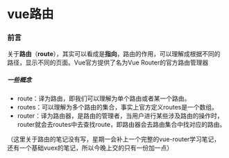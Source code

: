 # vue路由

### 前言

关于**路由**（**route**），其实可以看成是**指向**，路由的作用，可以理解成根据不同的路径，显示不同的页面。Vue官方提供了名为Vue Router的官方路由管理器

##### 一些概念

- route：译为路由，即我们可以理解为单个路由或者某一个路由。
- routes：可以理解为多个路由的集合，事实上官方定义routes是一个数组。
- router：译为路由器，是路由的管理者，当用户进行某些涉及路由的操作时，router就会去routes中去查找route，即路由器会去路由集合中找对应的路由。

（这里关于路由的笔记没有写，星期一会补上一个完整的vue-router学习笔记，还有一个基础vuex的笔记，所以今晚上交的只有一份加一点）